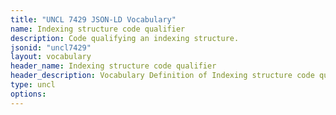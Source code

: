 ```yaml
---
title: "UNCL 7429 JSON-LD Vocabulary"
name: Indexing structure code qualifier
description: Code qualifying an indexing structure.
jsonid: "uncl7429"
layout: vocabulary
header_name: Indexing structure code qualifier
header_description: Vocabulary Definition of Indexing structure code qualifier semantics in HTML format. JSON-LD format is available at [uncl7429.jsonld](/vocabulary/uncl7429.jsonld)
type: uncl
options:
---
```

